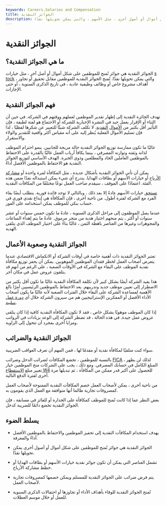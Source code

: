 ```yaml
---
keywords: Careers,Salaries and Compensation
title: الجوائز النقدية
description: الجوائز النقدية هي عبارة عن جوائز تُمنح للموظفين على شكل أموال أو أصول أخرى ، مثل الأسهم ، والتي يمكن تحويلها نقدًا.
---
```


# الجوائز النقدية
## ما هي الجوائز النقدية؟

الجوائز النقدية هي جوائز تُمنح للموظفين على شكل أموال أو أصل آخر ، مثل خيارات [s](/eso) [tock](/eso) ، والتي يمكن تحويلها نقدًا. تُمنح الجوائز النقدية للموظفين مقابل تحقيق أو تجاوز أهداف مشروع خاص أو وظائف وظيفية عادية ، في تاريخ الذكرى السنوية ، أو حتى الإجازات.

## فهم الجوائز النقدية

تهدف الجائزة النقدية إلى إظهار تقدير الموظفين لعملهم ووقتهم في الشركة. في حين أن الثناء أو الإقرار بعمل جيد في النشرة الإخبارية للشركة أو الاجتماع هو لفتة لطيفة ، فإن التأثير أقل بكثير من [الأموال](/cash-bonus) [النقدية](/cash-bonus). لا تكلف الشركة شيئًا للتعبير عن شكرها لفظيًا ، لذا فإن تسليم الأموال الفعلية يُنظر إليه على أنه مقياس أكثر واقعية للتقدير والولاء والاستقرار.

غالبًا ما تكون ممارسة توزيع الجوائز النقدية حالة مربحة للجانبين. ينمو احترام الموظف لذاته وثقته وتوازنه المصرفي ، بينما يكافأ أرباب العمل غالبًا بالقدرة على الاحتفاظ بالموظفين العاملين الجاد والمطلعين وذوي الخبرة. الهدف الأساسي لتوزيع الجوائز النقدية هو الاحتفاظ بالموظفين الأفضل أداءً.

يمكن أن تأتي الجوائز النقدية بأشكال عديدة ، مثل المكافأة لمرة واحدة أو [مشاركة الأرباح](/profitsharingplan) أو خيارات الأسهم أو بطاقات الهدايا. يندرج أي شيء يمكن استبداله نقدًا ضمن هذه الفئة. اعتمادًا على الموقف ، سيقدم صاحب العمل نوعًا مختلفًا من المكافآت النقدية.

[تستحق](/vesting) خيارات الأسهم عادةً إلا بعد ذلك ، وبالتالي لا توجد فائدة فورية. يتطلب أيضًا بقاء الفرد مع الشركة لفترة أطول. من ناحية أخرى ، فإن المكافأة هي إيداع نقدي فوري في حساب بنكي للموظف يمكن استخدامه على الفور.

عندما يصل الموظفون إلى مراحل الذكرى السنوية ، عادةً ما تكون خمس سنوات أو عشر سنوات أو أكثر ، يتم منحهم اختيار هدية من متجر مرموق. عادةً ما يتم إهداء الساعات والمجوهرات وغيرها من العناصر باهظة الثمن ، غالبًا بناءً على اختيار الموظف الذي يتلقى الهدية.

## الجوائز النقدية وصعوبة الأعمال

تعتبر الجوائز النقدية ذات أهمية خاصة في أوقات الشركة أو الانكماش الاقتصادي عندما يتعرض أصحاب العمل لخطر فقدان الموظفين الموهوبين. يمكن أن يحفز توزيع مكافأة نقدية الموظف على البقاء مع الشركة في الأوقات الصعبة ، على الرغم من أنهم قد يتلقون عروض عمل في مكان آخر.

هذا يفيد الشركة أيضًا بشكل كبير لأن تكلفة المكافأة النقدية غالبًا ما تكون أقل بكثير من الاضطرار إلى تعيين موظف جديد وتدريبهم. يعد الاحتفاظ بالموظفين الرئيسيين أمرًا بالغ الأهمية لمساعدة الشركة على البقاء خلال الفترات الصعبة لأنه غالبًا ما يكون أصحاب الأداء الأفضل أو المفكرين الإستراتيجيين هم من سيرون الشركة خلال أي [دورة عمل سلبية](/businesscycle).

إذا كان الموظف موهوبًا بشكل خاص ، فقد لا تكون المكافأة النقدية كافية إذا كان يتلقى عروض عمل جيدة. في هذه الحالة ، قد تضطر الشركة إلى الوعد بزيادات في الرواتب ومزايا أخرى بمجرد أن تتحول إلى الزاوية.

## الجوائز النقدية والضرائب

سواء كنت متلقيًا لمكافأة نقدية أو مقدمًا لها ، فمن المهم أن تعرف العواقب الضريبية.

بالنسبة للموظفين ، تخضع المكافآت لضرائب الدخل وضرائب [FICA](/fica) ، لذلك لن يظهر المبلغ الكامل في حسابك المصرفي. ومع ذلك ، يجب على الشركات منح الموظفين خيار تغيير مبلغ [الاستقطاع W4](/withholdingallowance) للحصول على أكبر قدر ممكن من المكافأة ، ثم تبديلها مرة أخرى لفترة الدفع التالية.

من ناحية أخرى ، يمكن لأصحاب العمل خصم المكافآت النقدية الممنوحة لأصحاب العمل كمصروفات تجارية طالما أنها متوافقة مع العمل الذي يقومون به.

بغض النظر عما إذا كانت تُمنح للموظف كمكافأة على الجدارة أو للفائز في مسابقة ، فإن الجوائز النقدية تخضع دائمًا للضريبة كدخل.

## يسلط الضوء

- يهدف استخدام المكافآت النقدية إلى تحفيز الموظفين والاحتفاظ بالموظفين الأفضل أداءً والمعرفة.

- الجوائز النقدية هي جوائز تُمنح للموظفين على شكل أموال أو أصول أخرى يمكن تحويلها نقدًا.

- تشمل العناصر التي يمكن أن تكون جوائز نقدية خيارات الأسهم أو بطاقات الهدايا أو خطط مشاركة الأرباح.

- يتم فرض ضرائب على الجوائز النقدية للمستلم ويمكن خصمها كمصروفات تجارية لأصحاب العمل.

- تُمنح الجوائز النقدية للوفاء بأهداف الأداء أو تجاوزها أو احتفالات الذكرى السنوية للعمل أو خلال موسم العطلات.


